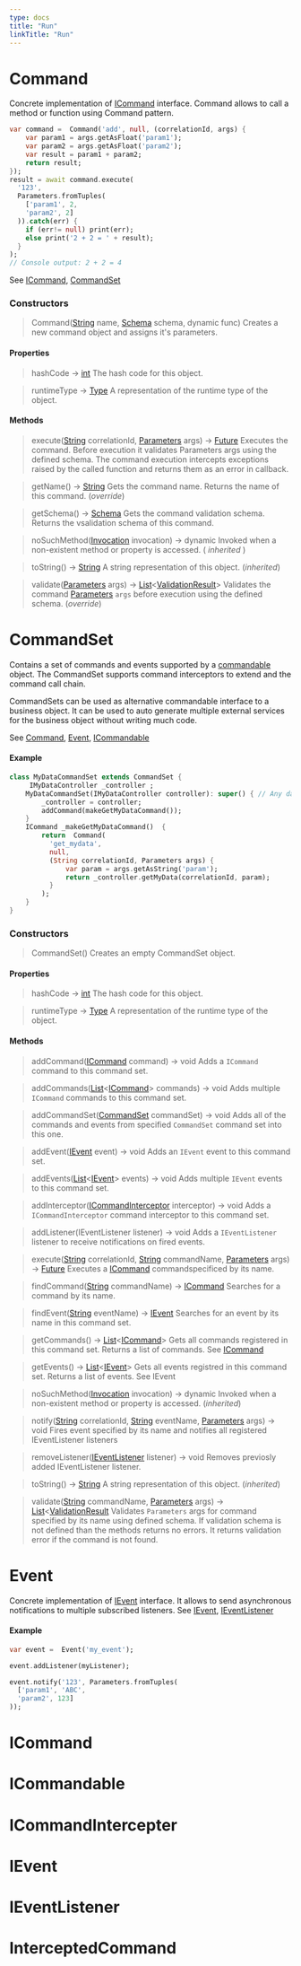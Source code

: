 ```yaml
---
type: docs
title: "Run"
linkTitle: "Run"
---
```


# Command

Concrete implementation of [ICommand](#icommand) interface. Command allows to call a method or function using Command pattern.

```dart
var command =  Command('add', null, (correlationId, args) {
    var param1 = args.getAsFloat('param1');
    var param2 = args.getAsFloat('param2');
    var result = param1 + param2;
    return result;
});
result = await command.execute(
  '123',
  Parameters.fromTuples(
    ['param1', 2,
    'param2', 2]
  )).catch(err) {
    if (err!= null) print(err);
    else print('2 + 2 = ' + result);
  }
);
// Console output: 2 + 2 = 4
```

See [ICommand](#icommand), [CommandSet](#commandset)


### Constructors

> Command([String]() name, [Schema]() schema, dynamic func)
Creates a new command object and assigns it's parameters. 

#### Properties

> hashCode → [int]()
The hash code for this object.

> runtimeType → [Type]()
A representation of the runtime type of the object.

#### Methods

> execute([String]() correlationId, [Parameters]() args) → [Future]()
Executes the command. Before execution it validates Parameters args using the defined schema. The command execution intercepts exceptions raised by the called function and returns them as an error in callback. 

> getName() → [String]()
Gets the command name. Returns the name of this command. (<i>override</i>)

> getSchema() → [Schema]()
Gets the command validation schema. Returns the vsalidation schema of this command.

> noSuchMethod([Invocation]() invocation) → dynamic
Invoked when a non-existent method or property is accessed. (<i> inherited </i>)

> toString() → [String]()
A string representation of this object. (<i>inherited</i>)

> validate([Parameters]() args) → [List]()<[ValidationResult]()>
Validates the command [Parameters]() `args` before execution using the defined schema. (<i>override</i>)


# CommandSet

Contains a set of commands and events supported by a [commandable](#icommandable) object. The CommandSet supports command interceptors to extend and the command call chain.

CommandSets can be used as alternative commandable interface to a business object. It can be used to auto generate multiple external services for the business object without writing much code.

See [Command](#command), [Event](#event), [ICommandable](#icommandable)

#### Example
```dart
class MyDataCommandSet extends CommandSet {
     IMyDataController _controller ;
    MyDataCommandSet(IMyDataController controller): super() { // Any data controller interface
        _controller = controller;
        addCommand(makeGetMyDataCommand());
    }
    ICommand _makeGetMyDataCommand()  {
        return  Command(
          'get_mydata',
          null,
          (String correlationId, Parameters args) {
              var param = args.getAsString('param');
              return _controller.getMyData(correlationId, param);
          }
        );
    }
}
```

### Constructors

> CommandSet()
Creates an empty CommandSet object.

#### Properties

> hashCode → [int]()
The hash code for this object.

> runtimeType → [Type]()
A representation of the runtime type of the object.

#### Methods

> addCommand([ICommand]() command) → void
Adds a `ICommand` command to this command set. 

> addCommands([List]()<[ICommand]()> commands) → void
Adds multiple `ICommand` commands to this command set. 

> addCommandSet([CommandSet]() commandSet) → void
Adds all of the commands and events from specified `CommandSet` command set into this one. 

> addEvent([IEvent]() event) → void
Adds an `IEvent` event to this command set.

> addEvents([List]()<[IEvent]()> events) → void
Adds multiple `IEvent` events to this command set.

> addInterceptor([ICommandInterceptor]() interceptor) → void
Adds a `ICommandInterceptor` command interceptor to this command set.

> addListener(IEventListener listener) → void
Adds a `IEventListener` listener to receive notifications on fired events. 

> execute([String]() correlationId, [String]() commandName, [Parameters]() args) → [Future]()
Executes a [ICommand]() commandspecificed by its name. 

> findCommand([String]() commandName) → [ICommand]()
Searches for a command by its name. 

> findEvent([String]() eventName) → [IEvent]()
Searches for an event by its name in this command set. 

> getCommands() → [List]()<[ICommand]()>
Gets all commands registered in this command set. Returns a list of commands. 
See [ICommand]()

> getEvents() → [List]()<[IEvent]()>
Gets all events registred in this command set. Returns a list of events. See IEvent

> noSuchMethod([Invocation]() invocation) → dynamic
Invoked when a non-existent method or property is accessed. (<i>inherited</i>)

> notify([String]() correlationId, [String]() eventName, [Parameters]() args) → void
Fires event specified by its name and notifies all registered IEventListener listeners 

> removeListener([IEventListener]() listener) → void
Removes previosly added IEventListener listener. 

> toString() → [String]()
A string representation of this object. (<i>inherited</i>)

> validate([String]() commandName, [Parameters]() args) → [List]()<[ValidationResult]()
Validates `Parameters` args for command specified by its name using defined schema. If validation schema is not defined than the methods returns no errors. It returns validation error if the command is not found. 

# Event

Concrete implementation of [IEvent](#ievent) interface. It allows to send asynchronous notifications to multiple subscribed listeners.
See [IEvent](#ievent), [IEventListener](#ieventListener)

#### Example
```dart
var event =  Event('my_event');

event.addListener(myListener);

event.notify('123', Parameters.fromTuples(
  ['param1', 'ABC',
  'param2', 123]
));
```

# ICommand


# ICommandable


# ICommandIntercepter


# IEvent


# IEventListener


# InterceptedCommand